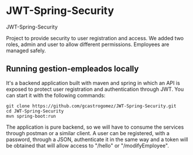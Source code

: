 # JWT-Spring-Security
JWT-Spring-Security

Project to provide security to user registration and access. We added two roles, admin and user to allow different permissions. Employees are managed safely. 

## Running gestion-empleados locally
It's a backend application built with maven and spring in which an API is exposed to protect user registration and authentication through JWT. You can start it with the following commands:


```
git clone https://github.com/gcastrogomez/JWT-Spring-Security.git
cd JWT-Spring-Security
mvn spring-boot:run
```

The application is pure backend, so we will have to consume the services through postman or a similar client. A user can be registered, with a password, through a JSON, authenticate it in the same way and a token will be obtained that will allow access to "/hello" or "/modifyEmployee".

